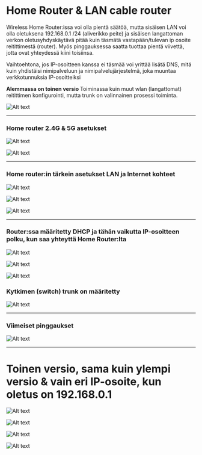 <h1>Home Router & LAN cable router </h1>

Wireless Home Router:issa voi olla pientä säätöä, mutta sisäisen LAN voi olla oletuksena 192.168.0.1 /24 (aliverikko peite) ja sisäisen langattoman verkon oletusyhdyskäytävä pitää kuin täsmätä vastapään/tulevan ip osoite reitittimestä (router). Myös pinggauksessa saatta tuottaa pientä viivettä, jotta ovat yhteydessä kiini toisiinsa. 

Vaihtoehtona, jos IP-osoitteen kanssa ei täsmää voi yrittää lisätä DNS, mitä kuin yhdistäisi nimipalveluun ja nimipalvelujärjestelmä, joka muuntaa verkkotunnuksia IP-osoitteiksi

<b> Alemmassa on toinen versio </b>
Toiminassa kuin muut wlan (langattomat) reitittimen konfigurointi, mutta trunk on valinnainen prosessi toiminta.

![Alt text](images/Wireless-HomeRouter.PNG?raw=true "None")

<hr>
<h3>Home router 2.4G & 5G asetukset</h3>

![Alt text](images/Wireless-HomeRouter-2G.PNG?raw=true "None")

![Alt text](images/Wireless-HomeRouter-5G.PNG?raw=true "None")

<hr> 

<h3>Home router:in tärkein asetukset LAN ja Internet kohteet</h3>

![Alt text](images/Wireless-HomeRouter-Int.PNG?raw=true "None")

![Alt text](images/Wireless-HomeRouter-LAN.PNG?raw=true "None")

![Alt text](images/Wireless-HomeRouter-Status.PNG?raw=true "None")

<hr>
<h3>Router:ssa määritetty DHCP ja tähän vaikutta IP-osoitteen polku, kun saa yhteyttä Home Router:lta </h3>

![Alt text](images/Wireless-Router-1.PNG?raw=true "None")

![Alt text](images/Wireless-Router-2.PNG?raw=true "None")

![Alt text](images/Wireless-Router-Status.PNG?raw=true "None")

<h3>Kytkimen (switch) trunk on määritetty </h3>

![Alt text](images/Wireless-SwitchTrunk.PNG?raw=true "None")

<hr>
<h3>Viimeiset pinggaukset </h3>

![Alt text](images/Wireless-FinalPings.PNG?raw=true "None")

<hr>
<h1>Toinen versio, sama kuin ylempi versio & vain eri IP-osoite, kun oletus on 192.168.0.1 </h1>

![Alt text](images/Wireless-HomeRouter2Vers-Browser-1.PNG?raw=true "None")

![Alt text](images/Wireless-HomeRouter2Vers-Browser.PNG?raw=true "None")

![Alt text](images/Wireless-HomeRouter2Vers-Ping.PNG?raw=true "None")

![Alt text](images/Wireless-HomeRouter2Vers.PNG?raw=true "None")

